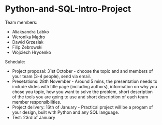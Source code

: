 # Python-and-SQL-Intro-Project

Team members:
- Aliaksandra Labko
- Weronika Mądro
- Dawid Grzesiak
- Filip Żebrowski
- Wojciech Hrycenko

Schedule:
- Project proposal: 31st October - choose the topic and and members of your team (3-4 people), send via email.
- Presetations: 28th November - Around 5 mins, the presentation needs to include slides with title page (including authors), information on why you chose you topic, how you want to solve the problem, short description of the tools you are going to use and short description of each team member responsibilities.
- Project delivery: 16th of January - Practical project will be a progam of your design, built with Python and any SQL language.
- Test: 23rd of January
